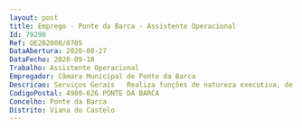 ```yaml
--- 
layout: post
title: Emprego - Ponte da Barca - Assistente Operacional
Id: 79298
Ref: OE202008/0705
DataAbertura: 2020-08-27
DataFecho: 2020-09-10
Trabalho: Assistente Operacional
Empregador: Câmara Municipal de Ponte da Barca
Descricao: Serviços Gerais   Realiza funções de natureza executiva, de caráter manual ou mecânico, enquadradas em diretivas gerais bem definidas e com graus de complexidade variáveis  Executa tarefas de apoio elementares, indispensáveis ao funcionamento dos órgãos e serviços em que se encontram integrados, podendo comportar esforços físicos  Responsabiliza se por equipamentos sob sua guarda e pela sua correta utilização, procedendo quando necessário, à manutenção e reparação dos mesmos.
CodigoPostal: 4980-626 PONTE DA BARCA
Concelho: Ponte da Barca
Distrito: Viana do Castelo
--- 
```

